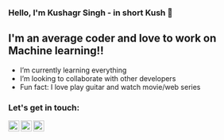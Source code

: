 ### Hello, I'm Kushagr Singh - in short Kush 👋

## I'm an average coder and love to work on Machine learning!!

-  I’m currently learning everything 
-  I’m looking to collaborate with other developers
-  Fun fact: I love  play guitar and watch movie/web series

### Let's get in touch:

[<img align="left" alt="kush980 | Twitter" width="22px" src="https://cdn.jsdelivr.net/npm/simple-icons@v3/icons/twitter.svg" />][twitter]
[<img align="left" alt="kush980 | LinkedIn" width="22px" src="https://cdn.jsdelivr.net/npm/simple-icons@v3/icons/linkedin.svg" />][linkedin]
[<img align="left" alt="kush980 | Instagram" width="22px" src="https://cdn.jsdelivr.net/npm/simple-icons@v3/icons/instagram.svg" />][instagram]

<br />

[twitter]: https://twitter.com/KushagrSingh8
[instagram]: https://www.instagram.com/kush_ks980/
[linkedin]: https://www.linkedin.com/in/kushagr-singh-04555a1ab/
